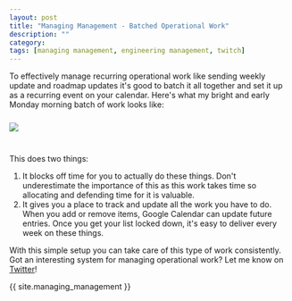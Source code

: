 ```yaml
---
layout: post
title: "Managing Management - Batched Operational Work"
description: ""
category: 
tags: [managing management, engineering management, twitch]
---
```


To effectively manage recurring operational work like sending weekly update and roadmap updates it's good to batch it all together and set it up as a recurring event on your calendar. Here's what my bright and early Monday morning batch of work looks like:

<div>
    <img class="rounded-corners" style="max-width: 700px; border: 1px; margin-top: 10px; margin-bottom: 10px;" src="{{ site.images2020 }}/02-20/operational-work.png"/>
    <p class="caption-text" style="line-height: 1.5em; margin-bottom: 30px; margin-top: 6px;"><strong></strong></p>
</div>

This does two things:

1. It blocks off time for you to actually do these things. Don't underestimate the importance of this as this work takes time so allocating and defending time for it is valuable.
1. It gives you a place to track and update all the work you have to do. When you add or remove items, Google Calendar can update future entries. Once you get your list locked down, it's easy to deliver every week on these things.

With this simple setup you can take care of this type of work consistently. Got an interesting system for managing operational work? Let me know on [Twitter][1]!

{{ site.managing_management }}

[1]: https://twitter.com/markmcerqueira
